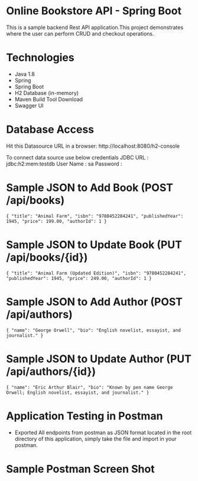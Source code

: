 # Online Bookstore API - Spring Boot
This is a sample backend Rest API application.This project demonstrates where the user can perform CRUD and checkout operations.

# Technologies
- Java 1.8
- Spring
- Spring Boot
- H2 Database (in-memory)
- Maven Build Tool Download
- Swagger UI

# Database Access
Hit this Datasource URL in a browser: http://localhost:8080/h2-console

To connect data source use below credentials
JDBC URL : jdbc:h2:mem:testdb
User Name : sa
Password :

# Sample JSON to Add Book (POST /api/books)
`{
  "title": "Animal Farm",
  "isbn": "9780452284241",
  "publishedYear": 1945,
  "price": 199.00,
  "authorId": 1
}`

# Sample JSON to Update Book (PUT /api/books/{id})
`{
  "title": "Animal Farm (Updated Edition)",
  "isbn": "9780452284241",
  "publishedYear": 1945,
  "price": 249.00,
  "authorId": 1
}`

# Sample JSON to Add Author (POST /api/authors)
`{
  "name": "George Orwell",
  "bio": "English novelist, essayist, and journalist."
}`

# Sample JSON to Update Author (PUT /api/authors/{id})
`{
  "name": "Eric Arthur Blair",
  "bio": "Known by pen name George Orwell; English novelist, essayist, and journalist."
}`

# Application Testing in Postman
- Exported All endpoints from postman as JSON format located in the root directory of this application, simply take the file and import in your postman.

# Sample Postman Screen Shot
